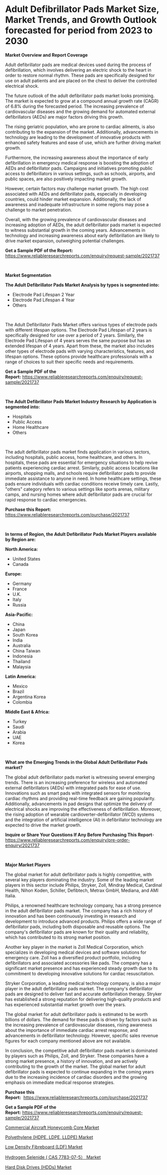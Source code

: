 <p><h1>Adult Defibrillator Pads Market Size, Market Trends, and Growth Outlook forecasted for period from 2023 to 2030</h1></p><p><strong>Market Overview and Report Coverage</strong></p>
<p><p>Adult defibrillator pads are medical devices used during the process of defibrillation, which involves delivering an electric shock to the heart in order to restore normal rhythm. These pads are specifically designed for use on adult patients and are placed on the chest to deliver the controlled electrical shock.</p><p>The future outlook of the adult defibrillator pads market looks promising. The market is expected to grow at a compound annual growth rate (CAGR) of 6.8% during the forecasted period. The increasing prevalence of cardiovascular diseases and the growing demand for automated external defibrillators (AEDs) are major factors driving this growth.</p><p>The rising geriatric population, who are prone to cardiac ailments, is also contributing to the expansion of the market. Additionally, advancements in technology are leading to the development of innovative products with enhanced safety features and ease of use, which are further driving market growth.</p><p>Furthermore, the increasing awareness about the importance of early defibrillation in emergency medical response is boosting the adoption of AEDs and defibrillator pads. Campaigns and initiatives promoting public access to defibrillators in various settings, such as schools, airports, and public spaces, are also positively impacting market growth.</p><p>However, certain factors may challenge market growth. The high cost associated with AEDs and defibrillator pads, especially in developing countries, could hinder market expansion. Additionally, the lack of awareness and inadequate infrastructure in some regions may pose a challenge to market penetration.</p><p>Overall, with the growing prevalence of cardiovascular diseases and increasing adoption of AEDs, the adult defibrillator pads market is expected to witness substantial growth in the coming years. Advancements in technology and increasing awareness about early defibrillation are likely to drive market expansion, outweighing potential challenges.</p></p>
<p><strong>Get a Sample PDF of the Report:</strong> <a href="https://www.reliableresearchreports.com/enquiry/request-sample/2021737">https://www.reliableresearchreports.com/enquiry/request-sample/2021737</a></p>
<p>&nbsp;</p>
<p><strong>Market Segmentation</strong></p>
<p><strong>The Adult Defibrillator Pads Market Analysis by types is segmented into:</strong></p>
<p><ul><li>Electrode Pad Lifespan 2 Year</li><li>Electrode Pad Lifespan 4 Year</li><li>Others</li></ul></p>
<p>&nbsp;</p>
<p><p>The Adult Defibrillator Pads Market offers various types of electrode pads with different lifespan options. The Electrode Pad Lifespan of 2 years is specifically designed for use over a period of 2 years. Similarly, the Electrode Pad Lifespan of 4 years serves the same purpose but has an extended lifespan of 4 years. Apart from these, the market also includes other types of electrode pads with varying characteristics, features, and lifespan options. These options provide healthcare professionals with a range of choices to suit their specific needs and requirements.</p></p>
<p><strong>Get a Sample PDF of the Report:</strong>&nbsp;<a href="https://www.reliableresearchreports.com/enquiry/request-sample/2021737">https://www.reliableresearchreports.com/enquiry/request-sample/2021737</a></p>
<p>&nbsp;</p>
<p><strong>The Adult Defibrillator Pads Market Industry Research by Application is segmented into:</strong></p>
<p><ul><li>Hospitals</li><li>Public Access</li><li>Home Healthcare</li><li>Others</li></ul></p>
<p>&nbsp;</p>
<p><p>The adult defibrillator pads market finds application in various sectors, including hospitals, public access, home healthcare, and others. In hospitals, these pads are essential for emergency situations to help revive patients experiencing cardiac arrest. Similarly, public access locations like airports, shopping malls, and schools require defibrillator pads to provide immediate assistance to anyone in need. In home healthcare settings, these pads ensure individuals with cardiac conditions receive timely care. Lastly, "others" category refers to various settings like sports arenas, military camps, and nursing homes where adult defibrillator pads are crucial for rapid response to cardiac emergencies.</p></p>
<p><strong>Purchase this Report:</strong>&nbsp; <a href="https://www.reliableresearchreports.com/purchase/2021737">https://www.reliableresearchreports.com/purchase/2021737</a></p>
<p>&nbsp;</p>
<p><strong>In terms of Region, the Adult Defibrillator Pads Market Players available by Region are:</strong></p>
<p>
    <p> <strong> North America: </strong>
        <ul>
            <li>United States</li>
            <li>Canada</li>
        </ul>
        </p> 
    <p> <strong> Europe: </strong>
        <ul>
            <li>Germany</li>
            <li>France</li>
            <li>U.K.</li>
            <li>Italy</li>
            <li>Russia</li>
        </ul>
        </p> 
    <p> <strong> Asia-Pacific: </strong>
        <ul>
            <li>China</li>
            <li>Japan</li>
            <li>South Korea</li>
            <li>India</li>
            <li>Australia</li>
            <li>China Taiwan</li>
            <li>Indonesia</li>
            <li>Thailand</li>
            <li>Malaysia</li>
        </ul>
        </p> 
    <p> <strong> Latin America: </strong>
        <ul>
            <li>Mexico</li>
            <li>Brazil</li>
            <li>Argentina Korea</li>
            <li>Colombia</li>
        </ul>
        </p> 
    <p> <strong> Middle East & Africa: </strong>
        <ul>
            <li>Turkey</li>
            <li>Saudi</li>
            <li>Arabia</li>
            <li>UAE</li>
            <li>Korea</li>
        </ul>
    </p>
    </p>
<p>&nbsp;</p>
<p><strong>What are the Emerging Trends in the Global Adult Defibrillator Pads market?</strong></p>
<p><p>The global adult defibrillator pads market is witnessing several emerging trends. There is an increasing preference for wireless and automated external defibrillators (AEDs) with integrated pads for ease of use. Innovations such as smart pads with integrated sensors for monitoring cardiac rhythms and providing real-time feedback are gaining popularity. Additionally, advancements in pad designs that optimize the delivery of electrical shocks are improving the effectiveness of defibrillation. Moreover, the rising adoption of wearable cardioverter-defibrillator (WCD) systems and the integration of artificial intelligence (AI) in defibrillator technology are expected to drive the market growth.</p></p>
<p><strong>Inquire or Share Your Questions If Any Before Purchasing This Report</strong>- <a href="https://www.reliableresearchreports.com/enquiry/pre-order-enquiry/2021737">https://www.reliableresearchreports.com/enquiry/pre-order-enquiry/2021737</a></p>
<p>&nbsp;</p>
<p><strong>Major Market Players</strong></p>
<p><p>The global market for adult defibrillator pads is highly competitive, with several key players dominating the industry. Some of the leading market players in this sector include Philips, Stryker, Zoll, Mindray Medical, Cardinal Health, Nihon Koden, Schiller, Defibtech, Metrax GmbH, Mediana, and AMI Italia.</p><p>Philips, a renowned healthcare technology company, has a strong presence in the adult defibrillator pads market. The company has a rich history of innovation and has been continuously investing in research and development to introduce advanced products. Philips offers a wide range of defibrillator pads, including both disposable and reusable options. The company's defibrillator pads are known for their quality and reliability, which has contributed to its strong market position.</p><p>Another key player in the market is Zoll Medical Corporation, which specializes in developing medical devices and software solutions for emergency care. Zoll has a diversified product portfolio, including defibrillators and associated accessories like pads. The company has a significant market presence and has experienced steady growth due to its commitment to developing innovative solutions for cardiac resuscitation.</p><p>Stryker Corporation, a leading medical technology company, is also a major player in the adult defibrillator pads market. The company's defibrillator pads are designed to deliver fast and accurate defibrillation therapy. Stryker has established a strong reputation for delivering high-quality products and has experienced substantial market growth over the years.</p><p>The global market for adult defibrillator pads is estimated to be worth billions of dollars. The demand for these pads is driven by factors such as the increasing prevalence of cardiovascular diseases, rising awareness about the importance of immediate cardiac arrest response, and advancements in defibrillator technology. However, specific sales revenue figures for each company mentioned above are not available.</p><p>In conclusion, the competitive adult defibrillator pads market is dominated by players such as Philips, Zoll, and Stryker. These companies have a strong market presence, a history of innovation, and are actively contributing to the growth of the market. The global market for adult defibrillator pads is expected to continue expanding in the coming years due to the increasing incidence of cardiac disorders and the growing emphasis on immediate medical response strategies.</p></p>
<p><strong>Purchase this Report:</strong>&nbsp;&nbsp;<a href="https://www.reliableresearchreports.com/purchase/2021737">https://www.reliableresearchreports.com/purchase/2021737</a></p>
<p></p>
<p><strong>Get a Sample PDF of the Report:</strong>&nbsp;<a href="https://www.reliableresearchreports.com/enquiry/request-sample/2021737">https://www.reliableresearchreports.com/enquiry/request-sample/2021737</a></p>
<p><p><a href="https://medium.com/@cierrahayes645/commercial-aircraft-honeycomb-core-market-analysis-and-sze-forecasted-for-period-from-2023-to-2030-4003679dbc82">Commercial Aircraft Honeycomb Core Market</a></p><p><a href="https://medium.com/@joanacasper19/polyethylene-hdpe-ldpe-lldpe-market-size-market-outlook-and-market-forecast-2023-to-2030-1f1ea2190f35">Polyethylene (HDPE, LDPE, LLDPE) Market</a></p><p><a href="https://medium.com/@boydsmitham726/low-density-fibreboard-ldf-market-size-and-market-trends-complete-industry-overview-2023-to-e3b83b1ee688">Low Density Fibreboard (LDF) Market</a></p><p><a href="https://github.com/CliffMedina6/Market-Research-Report-List-1/blob/main/hydrogen-selenide-cas-7783-07-5-market.md">Hydrogen Selenide ( CAS 7783-07-5） Market</a></p><p><a href="https://github.com/RickHolmes3/Market-Research-Report-List-1/blob/main/hard-disk-drives-hdds-market.md">Hard Disk Drives (HDDs) Market</a></p></p>